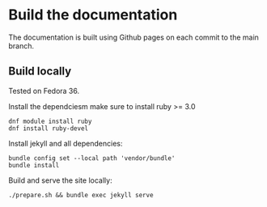 # Build the documentation

The documentation is built using Github pages on each commit to the main branch.

## Build locally

Tested on Fedora 36.

Install the dependciesm make sure to install ruby >= 3.0
```
dnf module install ruby
dnf install ruby-devel
```

Install jekyll and all dependencies:
```
bundle config set --local path 'vendor/bundle'
bundle install
```

Build and serve the site locally:
```
./prepare.sh && bundle exec jekyll serve
```
